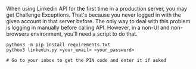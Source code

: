 When using Linkedin API for the first time in a production server, you may get Challenge Exceptions. That's because you never logged in with the given account in that server before. The only way to deal with this problem is logging in manually before calling API. However, in a non-UI and non-browsers environment, you'll need a script to do that.


```shell
python3 -m pip install requirements.txt
python3 linkedin.py <your_email> <your_password>

# Go to your inbox to get the PIN code and enter it if asked
```

